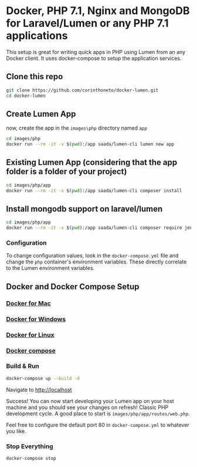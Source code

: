 # Docker, PHP 7.1, Nginx and MongoDB for Laravel/Lumen or any PHP 7.1 applications

This setup is great for writing quick apps in PHP using Lumen from an any Docker client. It uses docker-compose to setup the application services.

## Clone this repo

```bash
git clone https://github.com/corinthoneto/docker-lumen.git
cd docker-lumen
```

## Create Lumen App

now, create the app in the `images\php` directory named `app`

```bash
cd images/php
docker run --rm -it -v $(pwd):/app saada/lumen-cli lumen new app
```

## Existing Lumen App (considering that the app folder is a folder of your project)

```bash
cd images/php/app
docker run --rm -it -v $(pwd):/app saada/lumen-cli composer install
```

## Install mongodb support on laravel/lumen
```bash
cd images/php/app 
docker run --rm -it -v $(pwd):/app saada/lumen-cli composer require jenssegers/mongodb --ignore-platform-reqs
```

### Configuration

To change configuration values, look in the `docker-compose.yml` file and change the `php` container's environment variables. These directly correlate to the Lumen environment variables.

## Docker and Docker Compose Setup

### [Docker for Mac](https://docs.docker.com/docker-for-mac/)

### [Docker for Windows](https://docs.docker.com/docker-for-windows/)

### [Docker for Linux](https://docs.docker.com/engine/installation/linux/)

### [Docker compose](https://docs.docker.com/compose/)

### Build & Run

```bash
docker-compose up --build -d
```

Navigate to [http://localhost](http://localhost)

Success! You can now start developing your Lumen app on your host machine and you should see your changes on refresh! Classic PHP development cycle. A good place to start is `images/php/app/routes/web.php`.

Feel free to configure the default port 80 in `docker-compose.yml` to whatever you like.

### Stop Everything

```bash
docker-compose stop
```
